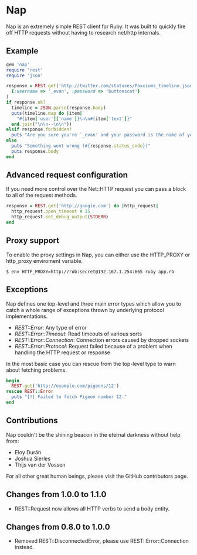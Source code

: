 # Nap

Nap is an extremely simple REST client for Ruby. It was built to quickly
fire off HTTP requests without having to research net/http internals.

## Example

```ruby
gem 'nap'
require 'rest'
require 'json'

response = REST.get('http://twitter.com/statuses/Paxxiums_timeline.json', {},
  {:username => '_evan', :password => 'buttonscat'}
)
if response.ok?
  timeline = JSON.parse(response.body)
  puts(timeline.map do |item|
    "#{item['user']['name']}\n\n#{item['text']}"
  end.join("\n\n--\n\n"))
elsif response.forbidden?
  puts "Are you sure you're `_evan' and your password is the name of your cat?"
else
  puts "Something went wrong (#{response.status_code})"
  puts response.body
end
```

## Advanced request configuration

If you need more control over the Net::HTTP request you can pass a block to all of the request methods. 
```ruby
response = REST.get('http://google.com') do |http_request|
  http_request.open_timeout = 15
  http_request.set_debug_output(STDERR)
end
```

## Proxy support

To enable the proxy settings in Nap, you can either use the HTTP\_PROXY or http\_proxy enviroment variable.

    $ env HTTP_PROXY=http://rob:secret@192.167.1.254:665 ruby app.rb

## Exceptions

Nap defines one top-level and three main error types which allow you to catch a whole range of exceptions thrown by underlying protocol implementations.

* *REST::Error*: Any type of error
* *REST::Error::Timeout*: Read timeouts of various sorts
* *REST::Error::Connection*: Connection errors caused by dropped sockets
* *REST::Error::Protocol*: Request failed because of a problem when handling the HTTP request or response

In the most basic case you can rescue from the top-level type to warn about fetching problems.

```ruby
begin
  REST.get('http://example.com/pigeons/12')
rescue REST::Error
  puts "[!] Failed to fetch Pigeon number 12."
end
```

## Contributions

Nap couldn't be the shining beacon in the eternal darkness without help from:

* Eloy Durán
* Joshua Sierles
* Thijs van der Vossen

For all other great human beings, please visit the GitHub contributors page.

## Changes from 1.0.0 to 1.1.0

* REST::Request now allows all HTTP verbs to send a body entity.

## Changes from 0.8.0 to 1.0.0

* Removed REST::DisconnectedError, please use REST::Error::Connection instead.
